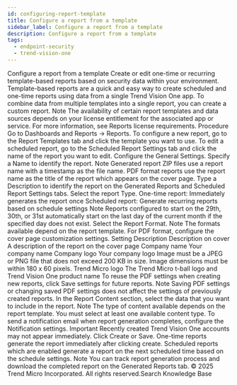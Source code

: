 ```yaml
---
id: configuring-report-template
title: Configure a report from a template
sidebar_label: Configure a report from a template
description: Configure a report from a template
tags:
  - endpoint-security
  - trend-vision-one
---
```


 Configure a report from a template Create or edit one-time or recurring template-based reports based on security data within your environment. Template-based reports are a quick and easy way to create scheduled and one-time reports using data from a single Trend Vision One app. To combine data from multiple templates into a single report, you can create a custom report. Note The availability of certain report templates and data sources depends on your license entitlement for the associated app or service. For more information, see Reports license requirements. Procedure Go to Dashboards and Reports → Reports. To configure a new report, go to the Report Templates tab and click the template you want to use. To edit a scheduled report, go to the Scheduled Report Settings tab and click the name of the report you want to edit. Configure the General Settings. Specify a Name to identify the report. Note Generated report ZIP files use a report name with a timestamp as the file name. PDF format reports use the report name as the title of the report which appears on the cover page. Type a Description to identify the report on the Generated Reports and Scheduled Report Settings tabs. Select the report Type. One-time report: Immediately generates the report once Scheduled report: Generate recurring reports based on schedule settings Note Reports configured to start on the 29th, 30th, or 31st automatically start on the last day of the current month if the specified day does not exist. Select the Report Format. Note The formats available depend on the report template. For PDF format, configure the cover page customization settings. Setting Description Description on cover A description of the report on the cover page Company name Your company name Company logo Your company logo Image must be a JPEG or PNG file that does not exceed 200 KB in size. Image dimensions must be within 180 x 60 pixels. Trend Micro logo The Trend Micro t-ball logo and Trend Vision One product name To reuse the PDF settings when creating new reports, click Save settings for future reports. Note Saving PDF settings or changing saved PDF settings does not affect the settings of previously created reports. In the Report Content section, select the data that you want to include in the report. Note The type of content available depends on the report template. You must select at least one available content type. To send a notification email when report generation completes, configure the Notification settings. Important Recently created Trend Vision One accounts may not appear immediately. Click Create or Save. One-time reports generate the report immediately after clicking create. Scheduled reports which are enabled generate a report on the next scheduled time based on the schedule settings. Note You can track report generation process and download the completed report on the Generated Reports tab. © 2025 Trend Micro Incorporated. All rights reserved.Search Knowledge Base